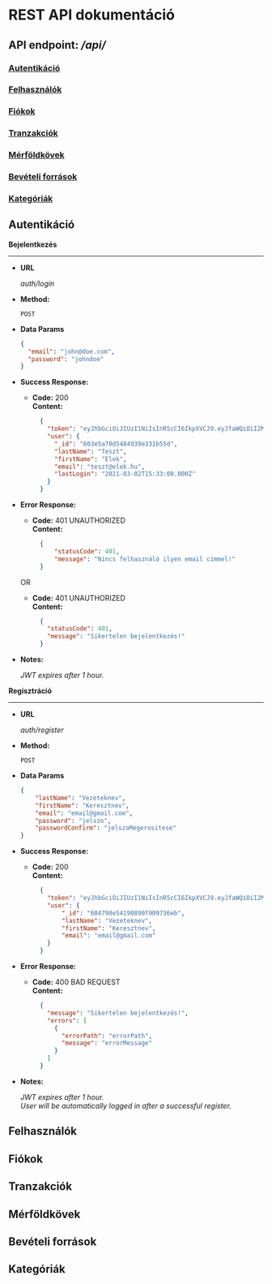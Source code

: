 # REST API dokumentáció
## **API endpoint:** _/api/_
### [Autentikáció](#authentication) <br />
### [Felhasználók](#users)
### [Fiókok](#accounts)
### [Tranzakciók](#transactions)
### [Mérföldkövek](#milestones)
### [Bevételi források](#sources)
### [Kategóriák](#categories)

## <a name="authentication"></a> Autentikáció
**Bejelentkezés**
***
* **URL**

  _auth/login_

* **Method:**

  `POST`

* **Data Params**

  ```json
  {
    "email": "john@doe.com",
    "password": "johndoe"  
  }
  ```

* **Success Response:**

    * **Code:** 200 <br />
      **Content:**
      ```json
        {
          "token": "eyJhbGciOiJIUzI1NiIsInR5cCI6IkpXVCJ9.eyJfaWQiOiI2MDNlNWE3MGQ1NDg0OTM5ZTMzMWI1NWQiLCJsYXN0TmFtZSI6IlRlc3p0IiwiZmlyc3ROYW1lIjoiRWxlayIsImVtYWlsIjoidGVzenRAZWxlay5odSIsImxhc3RMb2dpbiI6IjIwMjEtMDMtMDJUMTU6MzM6MDAuMDAwWiIsImlhdCI6MTYxNDcwMDMxMSwiZXhwIjoxNjE0NzAzOTExfQ.cJGVrFKfWcgE6Ck6YxeHIJays-If2RBzmow8MRfK4uo",
          "user": {
            "_id": "603e5a70d5484939e331b55d",
            "lastName": "Teszt",
            "firstName": "Elek",
            "email": "teszt@elek.hu",
            "lastLogin": "2021-03-02T15:33:00.000Z"
          }
        }
      ```

* **Error Response:**
    * **Code:** 401 UNAUTHORIZED <br />
      **Content:**
      ```json
        {
            "statusCode": 401,
            "message": "Nincs felhasználó ilyen email címmel!"
        }
      ```

  OR

    * **Code:** 401 UNAUTHORIZED <br />
      **Content:**
      ```json
        {
          "statusCode": 401,
          "message": "Sikertelen bejelentkezés!"
        }
      ```

* **Notes:**

  _JWT expires after 1 hour._

**Regisztráció**
***
* **URL**

  _auth/register_

* **Method:**

  `POST`

* **Data Params**

  ```json
  {
      "lastName": "Vezeteknev",
      "firstName": "Keresztnev",
      "email": "email@gmail.com",
      "password": "jelszo",
      "passwordConfirm": "jelszoMegerositese"
  }
  ```

* **Success Response:**

    * **Code:** 200 <br />
      **Content:**
      ```json
        {
          "token": "eyJhbGciOiJIUzI1NiIsInR5cCI6IkpXVCJ9.eyJfaWQiOiI2MDQ3OTBlNTQxOTA4OTBmOTA5NzM2ZWIiLCJsYXN0TmFtZSI6ImpvanV6ZXIiLCJmaXJzdE5hbWUiOiJsZXN6IiwiZW1haWwiOiJqb2p1emVyQGxlc3ouaHUiLCJpYXQiOjE2MTUzMDI4ODYsImV4cCI6MTYxNTMwNjQ4Nn0.tjKGhyzGjrB0FYPz92blDo9cXS3bcpyBUHmhRJt_tgg",
          "user": {
              "_id": "604790e54190890f909736eb",
              "lastName": "Vezeteknev",
              "firstName": "Keresztnev",
              "email": "email@gmail.com"
          }
        }
      ```

* **Error Response:**
    * **Code:** 400 BAD REQUEST <br />
      **Content:**
      ```json
        {
          "message": "Sikertelen bejelentkezés!",
          "errors": [
            {
              "errorPath": "errorPath",
              "message": "errorMessage"
            }   
          ]   
        }
      ```

* **Notes:**

  _JWT expires after 1 hour._ <br />
  _User will be automatically logged in after a successful register._

## <a name="users"></a> Felhasználók
## <a name="accounts"></a> Fiókok
## <a name="transactions"></a> Tranzakciók
## <a name="milestones"></a> Mérföldkövek
## <a name="sources"></a> Bevételi források
## <a name="categories"></a> Kategóriák
